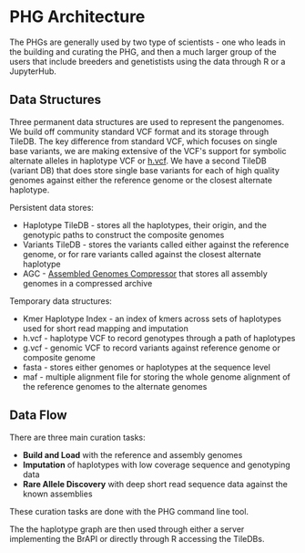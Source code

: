 # PHG Architecture
The PHGs are generally used by two type of scientists - one who leads in the building and curating the PHG, and then 
a much larger group of the users that include breeders and genetistists using the data through R or a JupyterHub.

## Data Structures
Three permanent data structures are used to represent the pangenomes.  We build off community standard VCF format
and its storage through TileDB. The key difference from standard VCF, which focuses on single base variants, we are
making extensive of the VCF's support for symbolic alternate alleles in haplotype VCF or [h.vcf](hvcf_specifications.md).
We have a second TileDB (variant DB) that does store single base variants for each of high quality genomes against either 
the reference genome or the closest alternate haplotype.

Persistent data stores:
* Haplotype TileDB - stores all the haplotypes, their origin, and the genotypic paths to construct the composite genomes
* Variants TileDB - stores the variants called either against the reference genome, or for rare variants called against the closest alternate haplotype
* AGC - [Assembled Genomes Compressor](https://github.com/refresh-bio/agc) that stores all assembly genomes in a compressed archive

Temporary data structures:
* Kmer Haplotype Index - an index of kmers across sets of haplotypes used for short read mapping and imputation
* h.vcf - haplotype VCF to record genotypes through a path of haplotypes
* g.vcf - genomic VCF to record variants against reference genome or composite genome
* fasta - stores either genomes or haplotypes at the sequence level
* maf - multiple alignment file for storing the whole genome alignment of the reference genomes to the alternate genomes

## Data Flow
There are three main curation tasks:
* **Build and Load** with the reference and assembly genomes
* **Imputation** of haplotypes with low coverage sequence and genotyping data
* **Rare Allele Discovery** with deep short read sequence data against the known assemblies

These curation tasks are done with the PHG command line tool.

The the haplotype graph are then used through either a server implementing the BrAPI or directly through R accessing the TileDBs.



